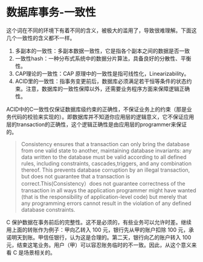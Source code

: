 ﻿# 数据库事务-一致性

这个词在不同的环境下有着不同的含义，被极大的滥用了，导致很难理解。下面这几个一致性的含义都不一样。

1. 多副本的一致性：多副本数据一致性，它是指各个副本之间的数据是否一致
2. 一致性hash：一种分布式系统中的数据分片算法，具备良好的分散性、平衡性。
3. CAP理论的一致性：CAP 原理中的一致性是指可线性化，Linearizability。
4. ACID里的一致性：指事务变更前后，数据库必须满足若干恒等条件的状态约束。注意，数据库的一致性保障以外，还需要业务程序方面来保障逻辑正确性。

ACID中的C一致性仅保证数据库级约束的正确性，不保证业务上的约束（那是业务代码的校验来实现的）。即数据库并不知道你应用层的逻辑意义，它不保证应用层的transaction的正确性，这个逻辑正确性是由应用层的programmer来保证的。

> Consistency ensures that a transaction can only bring the database from one valid state to another, maintaining database invariants: any data written to the database must be valid according to all defined rules, including constraints, cascades,triggers, and any combination thereof. This prevents database corruption by an illegal transaction, but does not guarantee that a transaction is correct.This(Consistency）does not guarantee correctness of the transaction in all ways the application programmer might have wanted (that is the responsibility of application-level code) but merely that any programming errors cannot result in the violation of any defined database constraints.

C 保护数据在事务前后的完整性。这不是必须的，有些业务可以允许时差。继续用上面的转账作为例子：甲向乙转入 100 元，银行先从甲的账户扣除 100 元，承诺明天到账。甲信任银行，认为这是合理的。第二天，银行向乙的账户转入 100 元，结束这笔业务。用户（甲）可以容忍账务临时的不一致。因此，从这个意义来看 C 是场景相关的。
